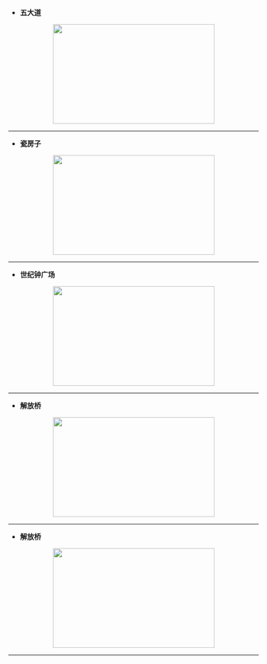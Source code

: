 - **五大道**
<div align=center><img width="325" height="200" src="https://github.com/YurongChen1998/YurongChen1998.github.io/blob/gh-pages/img/Photo/Tianjin%20City/DSC01673.JPG"/></div>

---
- **瓷房子**
<div align=center><img width="325" height="200" src="https://github.com/YurongChen1998/YurongChen1998.github.io/blob/gh-pages/img/Photo/Tianjin%20City/DSC01704.JPG"/></div>

---
- **世纪钟广场**
<div align=center><img width="325" height="200" src="https://github.com/YurongChen1998/YurongChen1998.github.io/blob/gh-pages/img/Photo/Tianjin%20City/DSC01708.JPG"/></div>

---
- **解放桥**
<div align=center><img width="325" height="200" src="https://github.com/YurongChen1998/YurongChen1998.github.io/blob/gh-pages/img/Photo/Tianjin%20City/DSC01713.JPG"/></div>

---
- **解放桥**
<div align=center><img width="325" height="200" src="https://github.com/YurongChen1998/YurongChen1998.github.io/blob/gh-pages/img/Photo/Tianjin%20City/DSC01718.JPG"/></div>

---
